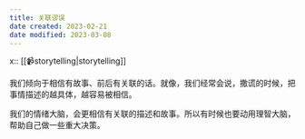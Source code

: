```yaml
---
title: 关联谬误
date created: 2023-02-21
date modified: 2023-03-08
---
```


x:: [[📹storytelling|storytelling]]  

我们倾向于相信有故事、前后有关联的话。就像，我们经常会说，撒谎的时候，把事情描述的越具体，越容易被相信。

我们的情绪大脑，会更相信有关联的描述和故事。所以有时候也要动用理智大脑，帮助自己做一些重大决策。
